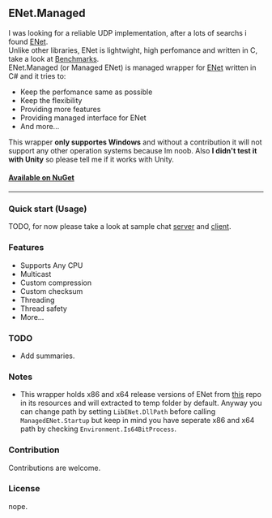 ## ENet.Managed
I was looking for a reliable UDP implementation, after a lots of searchs i found [ENet][enet-repo].<br>
Unlike other libraries, ENet is lightwight, high perfomance and written in C, take a look at [Benchmarks][benchmark].<br>
ENet.Managed (or Managed ENet) is managed wrapper for [ENet][enet-repo] written in C# and it tries to:
* Keep the perfomance same as possible 
* Keep the flexibility 
* Providing more features
* Providing managed interface for ENet
* And more...

This wrapper <b>only supportes Windows</b> and without a contribution it will not support any other operation systems because Im noob.
Also <b>I didn't test it with Unity</b> so please tell me if it works with Unity.

#### [Available on NuGet][nuget]
---
### Quick start (Usage)
TODO, for now please take a look at sample chat [server](ChatServer) and [client](ChatClient).

### Features
* Supports Any CPU
* Multicast
* Custom compression
* Custom checksum
* Threading
* Thread safety
* More...

### TODO
* Add summaries.

### Notes
* This wrapper holds x86 and x64 release versions of ENet from [this](google.com) repo in its resources and will extracted to temp folder by default. Anyway you can change path by setting <Code>LibENet.DllPath</code> before calling <code>ManagedENet.Startup</code> but keep in mind you have seperate x86 and x64 path by checking <code>Environment.Is64BitProcess</code>.

### Contribution
Contributions are welcome.

### License
nope.

[enet-repo]: www.github.com/lsalzman/enet
[benchmark]: www.github.com/nxrighthere/BenchmarkNet/wiki/Benchmark-Results
[nuget]: www.nuget.org/packages/ENet.Managed

